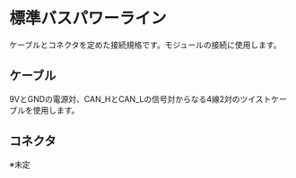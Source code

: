 # 標準バスパワーライン

ケーブルとコネクタを定めた接続規格です。モジュールの接続に使用します。

## ケーブル

9VとGNDの電源対、CAN_HとCAN_Lの信号対からなる4線2対のツイストケーブルを使用します。

## コネクタ

※未定
